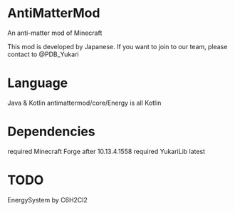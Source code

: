 # AntiMatterMod
An anti-matter mod of Minecraft

This mod is developed by Japanese.
If you want to join to our team, please contact to @PDB_Yukari

# Language
Java & Kotlin
antimattermod/core/Energy is all Kotlin

# Dependencies
required Minecraft Forge after 10.13.4.1558
required YukariLib latest

# TODO
EnergySystem by C6H2Cl2